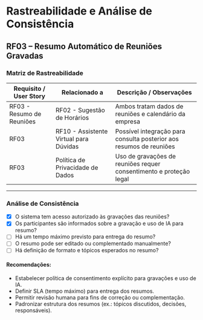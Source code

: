 # Rastreabilidade e Análise de Consistência  
## RF03 – Resumo Automático de Reuniões Gravadas

### Matriz de Rastreabilidade

| Requisito / User Story | Relacionado a              | Descrição / Observações                                                                 |
|------------------------|----------------------------|------------------------------------------------------------------------------------------|
| RF03 - Resumo de Reuniões | RF02 - Sugestão de Horários       | Ambos tratam dados de reuniões e calendário da empresa                                  |
| RF03 | RF10 - Assistente Virtual para Dúvidas    | Possível integração para consulta posterior aos resumos de reuniões                     |
| RF03 | Política de Privacidade de Dados          | Uso de gravações de reuniões requer consentimento e proteção legal                     |

---

### Análise de Consistência

- [x] O sistema tem acesso autorizado às gravações das reuniões?
- [x] Os participantes são informados sobre a gravação e uso de IA para resumo?
- [ ] Há um tempo máximo previsto para entrega do resumo?
- [ ] O resumo pode ser editado ou complementado manualmente?
- [ ] Há definição de formato e tópicos esperados no resumo?

#### Recomendações:

- Estabelecer política de consentimento explícito para gravações e uso de IA.
- Definir SLA (tempo máximo) para entrega dos resumos.
- Permitir revisão humana para fins de correção ou complementação.
- Padronizar estrutura dos resumos (ex.: tópicos discutidos, decisões, responsáveis).